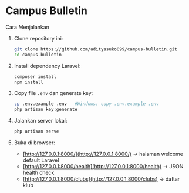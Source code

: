 # Campus Bulletin

Cara Menjalankan
1. Clone repository ini:
   ```bash
   git clone https://github.com/adityasuko099/campus-bulletin.git
   cd campus-bulletin
   ```

2. Install dependency Laravel:
   ```bash
   composer install
   npm install
   ```

3. Copy file `.env` dan generate key:
   ```bash
   cp .env.example .env   #Windows: copy .env.example .env
   php artisan key:generate
   ```

4. Jalankan server lokal:
   ```bash
   php artisan serve
   ```

5. Buka di browser:
   - [http://127.0.0.1:8000/](http://127.0.0.1:8000/) → halaman welcome default Laravel
   - [http://127.0.0.1:8000/health](http://127.0.0.1:8000/health) → JSON health check
   - [http://127.0.0.1:8000/clubs](http://127.0.0.1:8000/clubs) → daftar klub

